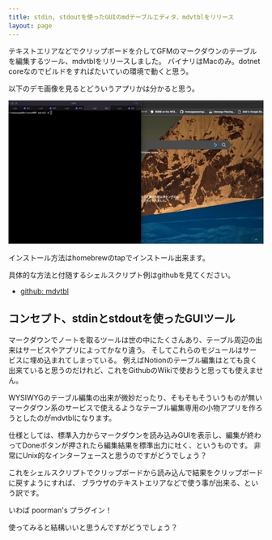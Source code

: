 ```yaml
---
title: stdin, stdoutを使ったGUIのmdテーブルエディタ、mdvtblをリリース
layout: page
---
```

テキストエリアなどでクリップボードを介してGFMのマークダウンのテーブルを編集するツール、mdvtblをリリースしました。
バイナリはMacのみ。dotnet coreなのでビルドをすればたいていの環境で動くと思う。

以下のデモ画像を見るとどういうアプリかは分かると思う。

![demo animation of gif](https://github.com/karino2/mdvtbl/raw/master/screenshot/mdvtbl_demo.gif)

インストール方法はhomebrewのtapでインストール出来ます。

具体的な方法と付随するシェルスクリプト例はgithubを見てください。

- [github: mdvtbl](https://github.com/karino2/mdvtbl)

## コンセプト、stdinとstdoutを使ったGUIツール

マークダウンでノートを取るツールは世の中にたくさんあり、テーブル周辺の出来はサービスやアプリによってかなり違う。
そしてこれらのモジュールはサービスに埋め込まれてしまっている。
例えばNotionのテーブル編集はとても良く出来ていると思うのだけれど、これをGithubのWikiで使おうと思っても使えません。

WYSIWYGのテーブル編集の出来が微妙だったり、そもそもそういうものが無いマークダウン系のサービスで使えるようなテーブル編集専用の小物アプリを作ろうとしたのがmdvtblになります。

仕様としては、標準入力からマークダウンを読み込みGUIを表示し、編集が終わってDoneボタンが押されたら編集結果を標準出力に吐く、というものです。
非常にUnix的なインターフェースと思うのですがどうでしょう？

これをシェルスクリプトでクリップボードから読み込んで結果をクリップボードに戻すようにすれば、
ブラウザのテキストエリアなどで使う事が出来る、という訳です。

いわば poorman's プラグイン！

使ってみると結構いいと思うんですがどうでしょう？